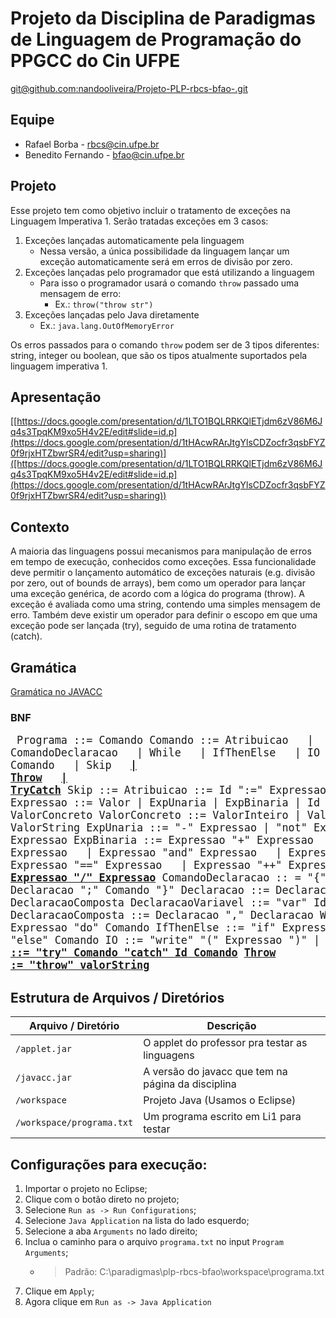 # Projeto da Disciplina de Paradigmas de Linguagem de Programação do PPGCC do Cin UFPE

[git@github.com:nandooliveira/Projeto-PLP-rbcs-bfao-.git](git@github.com:nandooliveira/Projeto-PLP-rbcs-bfao-.git)

## Equipe

- Rafael Borba - rbcs@cin.ufpe.br
- Benedito Fernando - bfao@cin.ufpe.br

## Projeto

Esse projeto tem como objetivo incluir o tratamento de exceções na Linguagem Imperativa 1. Serão tratadas exceções em 3 casos:

1. Exceções lançadas automaticamente pela linguagem
    - Nessa versão, a única possibilidade da linguagem lançar um exceção automaticamente será em erros de divisão por zero.
2. Exceções lançadas pelo programador que está utilizando a linguagem
    - Para isso o programador usará o comando `throw` passado uma mensagem de erro:
        - Ex.: `throw("throw str")`
3. Exceções lançadas pelo Java diretamente
    - Ex.: `java.lang.OutOfMemoryError`

Os erros passados para o comando `throw` podem ser de 3 tipos diferentes: string, integer ou boolean, que são os tipos atualmente suportados pela linguagem imperativa 1.

## Apresentação

[[https://docs.google.com/presentation/d/1LTO1BQLRRKQlETjdm6zV86M6Jq4s3TpqKM9xo5H4v2E/edit#slide=id.p](https://docs.google.com/presentation/d/1tHAcwRArJtgYlsCDZocfr3qsbFYZ0f9rjxHTZbwrSR4/edit?usp=sharing)]([https://docs.google.com/presentation/d/1LTO1BQLRRKQlETjdm6zV86M6Jq4s3TpqKM9xo5H4v2E/edit#slide=id.p](https://docs.google.com/presentation/d/1tHAcwRArJtgYlsCDZocfr3qsbFYZ0f9rjxHTZbwrSR4/edit?usp=sharing))

## Contexto

A maioria das linguagens possui mecanismos para manipulação de erros em tempo de execução, conhecidos como exceções. Essa funcionalidade deve permitir o lançamento automático de exceções naturais (e.g. divisão por zero, out of bounds de arrays), bem como um operador para lançar uma exceção genérica, de acordo com a lógica do programa (throw). A exceção é avaliada
como uma string, contendo uma simples mensagem de erro. Também deve existir um operador para definir o escopo em que uma exceção pode ser lançada (try), seguido de uma rotina de tratamento (catch).

## Gramática

[Gramática no JAVACC](https://github.com/nandooliveira/Projeto-PLP-rbcs-bfao/blob/main/workspace/src/li1/plp/imperative1/parser/Imperative1.jj#L17)

### BNF
<big><pre>
Programa ::= Comando
Comando ::= Atribuicao
&nbsp;            | ComandoDeclaracao
&nbsp;            | While
&nbsp;            | IfThenElse
&nbsp;            | IO
&nbsp;            | Comando ";" Comando
&nbsp;            | Skip
&nbsp;            [**| Throw**](https://github.com/nandooliveira/Projeto-PLP-rbcs-bfao/blob/main/workspace/src/li1/plp/imperative1/command/Throw.java#L11)
&nbsp;            [**| TryCatch**](https://github.com/nandooliveira/Projeto-PLP-rbcs-bfao/blob/main/workspace/src/li1/plp/imperative1/command/TryCatch.java#L13)
Skip ::=
Atribuicao ::= Id ":=" Expressao
Expressao ::= Valor | ExpUnaria | ExpBinaria | Id
Valor ::= ValorConcreto
ValorConcreto ::= ValorInteiro | ValorBooleano | ValorString
ExpUnaria ::= "-" Expressao | "not" Expressao | "length" Expressao
ExpBinaria ::= Expressao "+" Expressao
&nbsp;            | Expressao "-" Expressao
&nbsp;            | Expressao "and" Expressao
&nbsp;            | Expressao "or" Expressao
&nbsp;            | Expressao "==" Expressao
&nbsp;            | Expressao "++" Expressao
&nbsp;            [**| Expressao "/" Expressao**](https://github.com/nandooliveira/Projeto-PLP-rbcs-bfao/blob/main/workspace/src/li1/plp/expressions2/expression/ExpDiv.java#L14)
ComandoDeclaracao :: = "{" Declaracao ";" Comando "}"
Declaracao ::= DeclaracaoVariavel |  DeclaracaoComposta
DeclaracaoVariavel ::= "var" Id "=" Expressao
DeclaracaoComposta ::= Declaracao "," Declaracao
While ::= "while" Expressao "do" Comando
IfThenElse ::= "if" Expressao "then" Comando "else" Comando
IO ::= "write" "(" Expressao ")" | "read" "(" Id ")“
[**TryCatch ::= "try" Comando "catch" Id Comando**](https://github.com/nandooliveira/Projeto-PLP-rbcs-bfao/blob/main/workspace/src/li1/plp/imperative1/command/TryCatch.java#L13)
[**Throw := "throw" valorString**](https://github.com/nandooliveira/Projeto-PLP-rbcs-bfao/blob/main/workspace/src/li1/plp/imperative1/command/Throw.java#L11)
</pre></big>

## Estrutura de Arquivos / Diretórios

|Arquivo / Diretório           | Descrição                                          |
|------------------------------|----------------------------------------------------|
| `/applet.jar`                | O applet do professor pra testar as linguagens     |
| `/javacc.jar`                | A versão do javacc que tem na página da disciplina |
| `/workspace`                 | Projeto Java (Usamos o Eclipse)                    |
| `/workspace/programa.txt`    | Um programa escrito em Li1 para testar             |

## Configurações para execução:

1. Importar o projeto no Eclipse;
2. Clique com o botão direto no projeto;
3. Selecione `Run as -> Run Configurations`;
4. Selecione `Java Application` na lista do lado esquerdo;
5. Selecione a aba `Arguments` no lado direito;
6. Inclua o caminho para o arquivo `programa.txt` no input `Program Arguments`;
    - > Padrão: C:\paradigmas\plp-rbcs-bfao\workspace\programa.txt
7. Clique em `Apply`;
8. Agora clique em `Run as -> Java Application`
